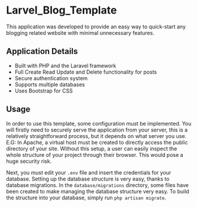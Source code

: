 # Larvel_Blog_Template
This application was developed to provide an easy way to quick-start any blogging related website with minimal unnecessary features.

## Application Details
- Built with PHP and the Laravel framework
- Full Create Read Update and Delete functionality for posts
- Secure authentication system
- Supports multiple databases
- Uses Bootstrap for CSS

## Usage
In order to use this template, some configuration must be implemented. You will firstly need to securely serve the application from your
server, this is a relatively straightforward process, but it depends on what server you use. E.G: In Apache, a virtual
host must be created to directly access the public directory of your site. Without this setup, a user can easily inspect the whole
structure of your project through their browser. This would pose a huge security risk.

Next, you must edit your `.env` file and insert the credentials for your database. Setting up the database structure is very easy,
thanks to database migrations. In the `database/migrations` directory, some files have been created to make managing the database
structure very easy. To build the structure into your database, simply run `php artisan migrate`.
